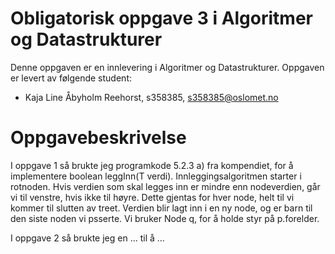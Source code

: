 # Obligatorisk oppgave 3 i Algoritmer og Datastrukturer

Denne oppgaven er en innlevering i Algoritmer og Datastrukturer. 
Oppgaven er levert av følgende student:
* Kaja Line Åbyholm Reehorst, s358385, s358385@oslomet.no


# Oppgavebeskrivelse

I oppgave 1 så brukte jeg programkode 5.2.3 a) fra kompendiet, for å implementere boolean leggInn(T verdi).
Innleggingsalgoritmen starter i rotnoden.
Hvis verdien som skal legges inn er mindre enn nodeverdien, går vi til venstre, hvis ikke til høyre.
Dette gjentas for hver node, helt til vi kommer til slutten av treet.
Verdien blir lagt inn i en ny node, og er barn til den siste noden vi psserte.
Vi bruker Node<T> q, for å holde styr på p.forelder.

I oppgave 2 så brukte jeg en ... til å ...
